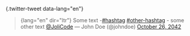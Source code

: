 {.twitter-tweet data-lang="en"}
> {lang="en" dir="ltr"}
> Some text -[#hashtag](https://twitter.com/hashtag/hashtag?src=hash&ref_src=twsrc%5Etfw) [#other-hashtag](https://twitter.com/hashtag/other-hashtag?src=hash&ref_src=twsrc%5Etfw) - some other text [@JoliCode](https://twitter.com/JoliCode?ref_src=twsrc%5Etfw)
> — John Doe (@johndoe) [October 26, 2042](https://twitter.com/johndoe/status/123456789?ref_src=twsrc%5Etfw)

<script async src="https://platform.twitter.com/widgets.js" charset="utf-8"></script>
